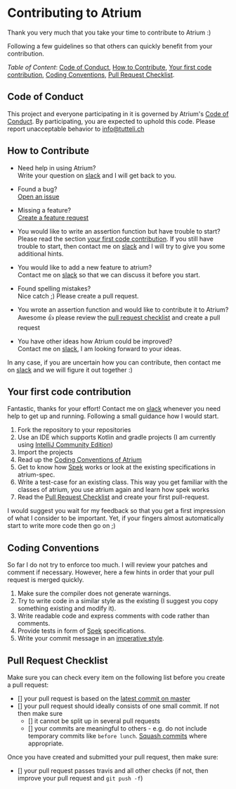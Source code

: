 # Contributing to Atrium

Thank you very much that you take your time to contribute to Atrium :)

Following a few guidelines so that others can quickly benefit from your contribution.

*Table of Content*: [Code of Conduct](#code-of-conduct), [How to Contribute](#how-to-contribute), 
[Your first code contribution](#your-first-code-contribution), [Coding Conventions](#coding-conventions),
[Pull Request Checklist](#pull-request-checklist).



## Code of Conduct
This project and everyone participating in it is governed by Atrium's 
[Code of Conduct](https://github.com/robstoll/atrium/blob/master/.github/CODE_OF_CONDUCT.md). 
By participating, you are expected to uphold this code. Please report unacceptable behavior to info@tutteli.ch

## How to Contribute
- Need help in using Atrium?  
  Write your question on 
  [slack](https://join.slack.com/atrium-kotlin/shared_invite/MTk4NTkyODg2OTI5LTE0OTc2NDAzOTQtYWYzMTlmNjAxOQ) 
  and I will get back to you.
  
- Found a bug?  
  [Open an issue](https://github.com/robstoll/atrium/issues/new)
  
- Missing a feature?  
  [Create a feature request](https://github.com/robstoll/atrium/issues/new?title=[Feature])
  
- You would like to write an assertion function but have trouble to start?  
  Please read the section [your first code contribution](#your-first-code-contribution). 
  If you still have trouble to start, then contact me on 
  [slack](https://join.slack.com/atrium-kotlin/shared_invite/MTk4NTkyODg2OTI5LTE0OTc2NDAzOTQtYWYzMTlmNjAxOQ)
  and I will try to give you some additional hints.
  
- You would like to add a new feature to atrium?  
  Contact me on [slack](https://join.slack.com/atrium-kotlin/shared_invite/MTk4NTkyODg2OTI5LTE0OTc2NDAzOTQtYWYzMTlmNjAxOQ)
  so that we can discuss it before you start.
  
- Found spelling mistakes?  
  Nice catch ;) Please create a pull request.
    
- You wrote an assertion function and would like to contribute it to Atrium?  
  Awesome :+1: please review the [pull request checklist](#pull-request-checklist) and create a pull request
  
- You have other ideas how Atrium could be improved?  
  Contact me on 
  [slack](https://join.slack.com/atrium-kotlin/shared_invite/MTk4NTkyODg2OTI5LTE0OTc2NDAzOTQtYWYzMTlmNjAxOQ),
  I am looking forward to your ideas.

In any case, if you are uncertain how you can contribute, then contact me on 
[slack](https://join.slack.com/atrium-kotlin/shared_invite/MTk4NTkyODg2OTI5LTE0OTc2NDAzOTQtYWYzMTlmNjAxOQ)
and we will figure it out together :)

## Your first code contribution
Fantastic, thanks for your effort! Contact me on 
[slack](https://join.slack.com/atrium-kotlin/shared_invite/MTk4NTkyODg2OTI5LTE0OTc2NDAzOTQtYWYzMTlmNjAxOQ)
whenever you need help to get up and running. Following a small guidance how I would start.
 
1. Fork the repository to your repositories 
2. Use an IDE which supports Kotlin and gradle projects (I am currently using [IntelliJ Community Edition](https://www.jetbrains.com/idea/download/))  
3. Import the projects
4. Read up the [Coding Conventions of Atrium](#coding-conventions)
5. Get to know how [Spek](http://spekframework.org/docs/latest/) works or look at 
   the existing specifications in atrium-spec.
6. Write a test-case for an existing class. This way you get familiar with the classes of atrium, 
   you use atrium again and learn how spek works
7. Read the [Pull Request Checklist](#pull-request-checklist) and create your first pull-request.

I would suggest you wait for my feedback so that you get a first impression of what I consider to be important.
Yet, if your fingers almost automatically start to write more code then go on ;) 

## Coding Conventions
So far I do not try to enforce too much. I will review your patches and comment if necessary.
However, here a few hints in order that your pull request is merged quickly.
1. Make sure the compiler does not generate warnings.
2. Try to write code in a similar style as the existing 
   (I suggest you copy something existing and modify it).
3. Write readable code and express comments with code rather than comments.
4. Provide tests in form of [Spek](http://spekframework.org/docs/latest/) specifications.
5. Write your commit message in an [imperative style](https://chris.beams.io/posts/git-commit/).     

## Pull Request Checklist
Make sure you can check every item on the following list before you create a pull request:  
- [] your pull request is based on the [latest commit on master](https://github.com/robstoll/atrium/commits/master)
- [] your pull request should ideally consists of one small commit. If not then make sure
     - [] it cannot be split up in several pull requests
     - [] your commits are meaningful to others - e.g. do not include temporary commits like `before lunch`. 
     [Squash commits](https://git-scm.com/book/en/v2/Git-Tools-Rewriting-History#_squashing) where appropriate.
     
Once you have created and submitted your pull request, then make sure:
- [] your pull request passes travis and all other checks 
     (if not, then improve your pull request and `git push -f`)